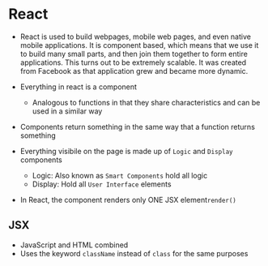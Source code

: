 # React

- React is used to build webpages, mobile web pages, and even native mobile applications. It is component based, which means that we use it to build many small parts, and then join them together to form entire applications. This turns out to be extremely scalable. It was created from Facebook as that application grew and became more dynamic.

- Everything in react is a component
    - Analogous to functions in that they share characteristics and can be used in a similar way
- Components return something in the same way that a function returns something
- Everything visibile on the page is made up of `Logic` and `Display` components
    - Logic: Also known as `Smart Components` hold all logic
    - Display: Hold all `User Interface` elements
- In React, the component renders only ONE JSX element`render()` 

## JSX

- JavaScript and HTML combined
- Uses the keyword `className` instead of `class` for the same purposes
